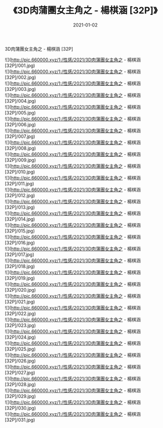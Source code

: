﻿---
layout: post
title:  《3D肉蒲團女主角之 - 楊棋涵 [32P]》
date:   2021-01-02
img: http://pic.660000.xyz/1:/性感/2021/3D肉蒲團女主角之 - 楊棋涵 [32P]/000.jpg
categories: [美女, 清纯, 唯美]
---

3D肉蒲團女主角之 - 楊棋涵 [32P]

  ![](http://pic.660000.xyz/1:/性感/2021/3D肉蒲團女主角之 - 楊棋涵 [32P]/001.jpg) <br> ![](http://pic.660000.xyz/1:/性感/2021/3D肉蒲團女主角之 - 楊棋涵 [32P]/002.jpg) <br> ![](http://pic.660000.xyz/1:/性感/2021/3D肉蒲團女主角之 - 楊棋涵 [32P]/003.jpg) <br> ![](http://pic.660000.xyz/1:/性感/2021/3D肉蒲團女主角之 - 楊棋涵 [32P]/004.jpg) <br> ![](http://pic.660000.xyz/1:/性感/2021/3D肉蒲團女主角之 - 楊棋涵 [32P]/005.jpg) <br> ![](http://pic.660000.xyz/1:/性感/2021/3D肉蒲團女主角之 - 楊棋涵 [32P]/006.jpg) <br> ![](http://pic.660000.xyz/1:/性感/2021/3D肉蒲團女主角之 - 楊棋涵 [32P]/007.jpg) <br> ![](http://pic.660000.xyz/1:/性感/2021/3D肉蒲團女主角之 - 楊棋涵 [32P]/008.jpg) <br> ![](http://pic.660000.xyz/1:/性感/2021/3D肉蒲團女主角之 - 楊棋涵 [32P]/009.jpg) <br> ![](http://pic.660000.xyz/1:/性感/2021/3D肉蒲團女主角之 - 楊棋涵 [32P]/010.jpg) <br> ![](http://pic.660000.xyz/1:/性感/2021/3D肉蒲團女主角之 - 楊棋涵 [32P]/011.jpg) <br> ![](http://pic.660000.xyz/1:/性感/2021/3D肉蒲團女主角之 - 楊棋涵 [32P]/012.jpg) <br> ![](http://pic.660000.xyz/1:/性感/2021/3D肉蒲團女主角之 - 楊棋涵 [32P]/013.jpg) <br> ![](http://pic.660000.xyz/1:/性感/2021/3D肉蒲團女主角之 - 楊棋涵 [32P]/014.jpg) <br> ![](http://pic.660000.xyz/1:/性感/2021/3D肉蒲團女主角之 - 楊棋涵 [32P]/015.jpg) <br> ![](http://pic.660000.xyz/1:/性感/2021/3D肉蒲團女主角之 - 楊棋涵 [32P]/016.jpg) <br> ![](http://pic.660000.xyz/1:/性感/2021/3D肉蒲團女主角之 - 楊棋涵 [32P]/017.jpg) <br> ![](http://pic.660000.xyz/1:/性感/2021/3D肉蒲團女主角之 - 楊棋涵 [32P]/018.jpg) <br> ![](http://pic.660000.xyz/1:/性感/2021/3D肉蒲團女主角之 - 楊棋涵 [32P]/019.jpg) <br> ![](http://pic.660000.xyz/1:/性感/2021/3D肉蒲團女主角之 - 楊棋涵 [32P]/020.jpg) <br> ![](http://pic.660000.xyz/1:/性感/2021/3D肉蒲團女主角之 - 楊棋涵 [32P]/021.jpg) <br> ![](http://pic.660000.xyz/1:/性感/2021/3D肉蒲團女主角之 - 楊棋涵 [32P]/022.jpg) <br> ![](http://pic.660000.xyz/1:/性感/2021/3D肉蒲團女主角之 - 楊棋涵 [32P]/023.jpg) <br> ![](http://pic.660000.xyz/1:/性感/2021/3D肉蒲團女主角之 - 楊棋涵 [32P]/024.jpg) <br> ![](http://pic.660000.xyz/1:/性感/2021/3D肉蒲團女主角之 - 楊棋涵 [32P]/025.jpg) <br> ![](http://pic.660000.xyz/1:/性感/2021/3D肉蒲團女主角之 - 楊棋涵 [32P]/026.jpg) <br> ![](http://pic.660000.xyz/1:/性感/2021/3D肉蒲團女主角之 - 楊棋涵 [32P]/027.jpg) <br> ![](http://pic.660000.xyz/1:/性感/2021/3D肉蒲團女主角之 - 楊棋涵 [32P]/028.jpg) <br> ![](http://pic.660000.xyz/1:/性感/2021/3D肉蒲團女主角之 - 楊棋涵 [32P]/029.jpg) <br> ![](http://pic.660000.xyz/1:/性感/2021/3D肉蒲團女主角之 - 楊棋涵 [32P]/030.jpg) <br> ![](http://pic.660000.xyz/1:/性感/2021/3D肉蒲團女主角之 - 楊棋涵 [32P]/031.jpg) <br>
